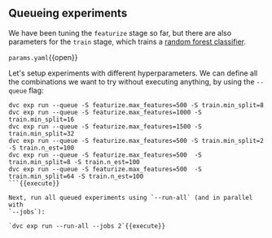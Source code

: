 ## Queueing experiments

We have been tuning the `featurize` stage so far, but there are also parameters
for the `train` stage, which trains a [random forest classifier][rfc].

[rfc]: https://scikit-learn.org/stable/modules/generated/sklearn.ensemble.RandomForestClassifier.html

`params.yaml`{{open}}

Let's setup experiments with different hyperparameters. We can define all the
combinations we want to try without executing anything, by using the `--queue`
flag:

```
dvc exp run --queue -S featurize.max_features=500 -S train.min_split=8
dvc exp run --queue -S featurize.max_features=1000 -S train.min_split=16
dvc exp run --queue -S featurize.max_features=1500 -S train.min_split=32
dvc exp run --queue -S featurize.max_features=500 -S train.min_split=2 -S train.n_est=100
dvc exp run --queue -S featurize.max_features=500  -S train.min_split=8 -S train.n_est=100
dvc exp run --queue -S featurize.max_features=500  -S train.min_split=64 -S train.n_est=100
```{{execute}}

Next, run all queued experiments using `--run-all` (and in parallel with
`--jobs`):

`dvc exp run --run-all --jobs 2`{{execute}}


